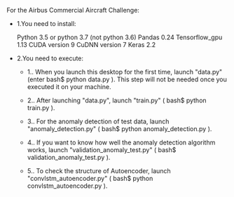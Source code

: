  
For the Airbus Commercial Aircraft Challenge:
 
* 1.You need to install:

    Python 3.5 or python 3.7 (not python 3.6)
    Pandas 0.24
    Tensorflow_gpu 1.13
    CUDA version 9
    CuDNN version 7
    Keras 2.2

* 2.You need to execute:

    * 1.. When you launch this desktop for the first time, launch "data.py" (enter bash$ python data.py ). This step will not be needed once you executed it on your machine.
    
    * 2.. After launching "data.py", launch "train.py" ( bash$ python train.py ).
    
    * 3.. For the anomaly detection of test data, launch "anomaly_detection.py" ( bash$ python anomaly_detection.py ).
    
    * 4.. If you want to know how well the anomaly detection algorithm works, launch "validation_anomaly_test.py" ( bash$ validation_anomaly_test.py ).
    
    * 5.. To check the structure of Autoencoder, launch "convlstm_autoencoder.py" ( bash$ python convlstm_autoencoder.py ).
